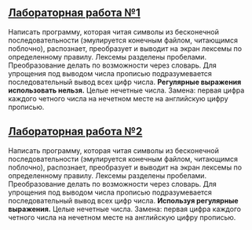 ## [Лабораторная работа №1](lab_1/lab_1.py)

Написать программу, которая читая символы из бесконечной последовательности (эмулируется конечным файлом, читающимся поблочно), распознает, преобразует и выводит на экран лексемы по определенному правилу. Лексемы разделены пробелами. Преобразование делать по возможности через словарь. Для упрощения под выводом числа прописью подразумевается последовательный вывод всех цифр числа. **Регулярные выражения использовать нельзя.** Целые нечетные числа. Замена: первая цифра каждого четного числа на нечетном месте на английскую цифру прописью.

## [Лабораторная работа №2](lab_2/lab_2.py)
Написать программу, которая читая символы из бесконечной последовательности (эмулируется конечным файлом, читающимся поблочно), распознает, преобразует и выводит на экран лексемы по определенному правилу. Лексемы разделены пробелами. Преобразование делать по возможности через словарь. Для упрощения под выводом числа прописью подразумевается последовательный вывод всех цифр числа. **Используя регулярные выражения.** Целые нечетные числа. Замена: первая цифра каждого четного числа на нечетном месте на английскую цифру прописью.